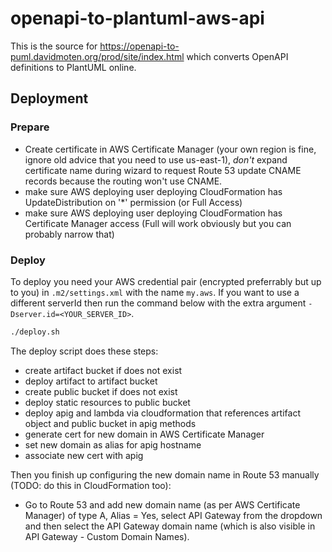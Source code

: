 # openapi-to-plantuml-aws-api

This is the source for https://openapi-to-puml.davidmoten.org/prod/site/index.html which converts OpenAPI definitions to PlantUML online.

## Deployment

### Prepare

* Create certificate in AWS Certificate Manager (your own region is fine, ignore old advice that you need to use us-east-1), *don't* expand certificate name during wizard to request Route 53 update CNAME records because the routing won't use CNAME.
* make sure AWS deploying user deploying CloudFormation has UpdateDistribution on '*' permission (or Full Access)
* make sure AWS deploying user deploying CloudFormation has Certificate Manager access (Full will work obviously but you can probably narrow that)

### Deploy
To deploy you need your AWS credential pair (encrypted preferrably but up to you) in `.m2/settings.xml` with the name `my.aws`. If you want to use a different serverId then run the command below with the extra argument `-Dserver.id=<YOUR_SERVER_ID>`.

```bash
./deploy.sh
```
The deploy script does these steps:

* create artifact bucket if does not exist
* deploy artifact to artifact bucket
* create public bucket if does not exist
* deploy static resources to public bucket
* deploy apig and lambda via cloudformation that references artifact object and public bucket in apig methods
* generate cert for new domain in AWS Certificate Manager
* set new domain as alias for apig hostname
* associate new cert with apig

Then you finish up configuring the new domain name in Route 53 manually (TODO: do this in CloudFormation too):

* Go to Route 53 and add new domain name (as per AWS Certificate Manager) of type A, Alias = Yes, select API Gateway from the dropdown and then select the API Gateway domain name (which is also visible in API Gateway - Custom Domain Names).
